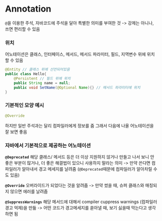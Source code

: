 # Annotation

`@`을 이용한 주석, 자바코드에 주석을 달아 특별한 의미를 부여한 것
-> 강제는 아니나, 쓰면 편리할 수 있음

### 위치

어노테이션은 클래스, 인터페이스, 메서드, 메서드 파라미터, 필드, 지역변수 위에 위치할 수 있음

```java
@Entity // 클래스 위에 선언되어있음
public class Hello{
    @Persistent // 필드 위에 위치
    public String name = null;
    public void SetName(@Optional Name){} // 메서드 파라미터에 위치
}
```

### 기본적인 모양 예시

```java
@Override
```

하지만 일반 주석과는 달리 컴파일러에게 정보를 줌
그래서 다음에 나올 어노테이션을 잘 보면 좋음

### 자바에서 기본적으로 제공하는 어노테이션

**`@Deprecated`**
해당 클래스/ 메서드 등은 더 이상 지원하지 않거나 만들고 나서 보니 안 좋은 부분이 많거나, 더 좋은 해결법이 있으니 사용하지 말라는 의미
-> 만약 쓴다면 컴파일러가 알아내서 경고 메세지를 날려줌 (`@Deprecated`때문에 컴파일러가 알아차릴 수도 있음)

**`@Override`**
오버라이드가 되었다는 것을 알려줌
-> 만약 썼을 때, 슈퍼 클래스와 매칭되지 않으면 에러를 날려줌

**`@SuppressWarnings`**
해당 메서드에 대해서 compiler cuppress warnings (컴파일러 경고 억제)을 만듦
-> 어떤 코드가 경고메세지를 쏟아낼 때, 보기 싫을때 막는다고 생각하면 됨